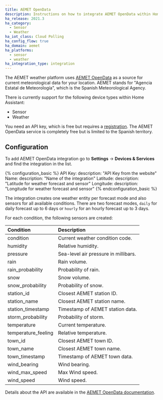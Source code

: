 ```yaml
---
title: AEMET OpenData
description: Instructions on how to integrate AEMET OpenData within Home Assistant.
ha_release: 2021.3
ha_category:
  - Sensor
  - Weather
ha_iot_class: Cloud Polling
ha_config_flow: true
ha_domain: aemet
ha_platforms:
  - sensor
  - weather
ha_integration_type: integration
---
```


The AEMET weather platform uses [AEMET OpenData](https://opendata.aemet.es/) as a source for current meteorological data for your location. AEMET stands for "Agencia Estatal de Meteorología", which is the Spanish Meteorological Agency.

There is currently support for the following device types within Home Assistant:

- Sensor
- Weather

You need an API key, which is free but requires a [registration](https://opendata.aemet.es/centrodedescargas/altaUsuario).
The AEMET OpenData service is completely free but is limited to the Spanish territory.

## Configuration

To add AEMET OpenData integration go to **Settings** -> **Devices & Services** and find the integration in the list.

{% configuration_basic %}
API Key:
  description: "API Key from the website"
Name:
  description: "Name of the integration"
Latitude:
  description: "Latitude for weather forecast and sensor"
Longitude:
  description: "Longitude for weather forecast and sensor"
{% endconfiguration_basic %}

The integration creates one weather entity per forecast mode and also sensors for all available conditions. There are two forecast modes, `daily` for daily forecast up to 6 days or `hourly` for an hourly forecast up to 3 days.

For each condition, the following sensors are created:

| Condition           | Description                          |
| :------------------ | :----------------------------------- |
| condition           | Current weather condition code.      |
| humidity            | Relative humidity.                   |
| pressure            | Sea-level air pressure in millibars. |
| rain                | Rain volume.                         |
| rain_probability    | Probability of rain.                 |
| snow                | Snow volume.                         |
| snow_probability    | Probability of snow.                 |
| station_id          | Closest AEMET station ID.            |
| station_name        | Closest AEMET station name.          |
| station_timestamp   | Timestamp of AEMET station data.     |
| storm_probability   | Probability of storm.                |
| temperature         | Current temperature.                 |
| temperature_feeling | Relative temperature.                |
| town_id             | Closest AEMET town ID.               |
| town_name           | Closest AEMET town name.             |
| town_timestamp      | Timestamp of AEMET town data.        |
| wind_bearing        | Wind bearing.                        |
| wind_max_speed      | Max Wind speed.                      |
| wind_speed          | Wind speed.                          |

Details about the API are available in the [AEMET OpenData documentation](https://opendata.aemet.es/dist).
